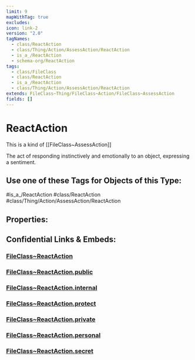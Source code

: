 ```yaml
---
limit: 9
mapWithTag: true
excludes: 
icon: link-2
version: "2.0"
tagNames:
  - class/ReactAction
  - class/Thing/Action/AssessAction/ReactAction
  - is_a_/ReactAction
  - schema-org/ReactAction
tags:
  - class/FileClass
  - class/ReactAction
  - is_a_/ReactAction
  - class/Thing/Action/AssessAction/ReactAction
extends: FileClass~Thing/FileClass~Action/FileClass~AssessAction
fields: []
---
```


# ReactAction
This is a kind of [[FileClass~AssessAction]]

The act of responding instinctively and emotionally to an object, expressing a sentiment.


## Use one of these Tags for Objects of this Type:

#is_a_/ReactAction
#class/ReactAction
#class/Thing/Action/AssessAction/ReactAction

## Properties:


## Confidential Links & Embeds: 

### [FileClass~ReactAction](/_Standards/fileClass/FileClass~Thing/FileClass~Action/FileClass~AssessAction/FileClass~ReactAction.md) 

### [FileClass~ReactAction.public](/_public/fileClass/FileClass~Thing/FileClass~Action/FileClass~AssessAction/FileClass~ReactAction.public.md) 

### [FileClass~ReactAction.internal](/_internal/fileClass/FileClass~Thing/FileClass~Action/FileClass~AssessAction/FileClass~ReactAction.internal.md) 

### [FileClass~ReactAction.protect](/_protect/fileClass/FileClass~Thing/FileClass~Action/FileClass~AssessAction/FileClass~ReactAction.protect.md) 

### [FileClass~ReactAction.private](/_private/fileClass/FileClass~Thing/FileClass~Action/FileClass~AssessAction/FileClass~ReactAction.private.md) 

### [FileClass~ReactAction.personal](/_personal/fileClass/FileClass~Thing/FileClass~Action/FileClass~AssessAction/FileClass~ReactAction.personal.md) 

### [FileClass~ReactAction.secret](/_secret/fileClass/FileClass~Thing/FileClass~Action/FileClass~AssessAction/FileClass~ReactAction.secret.md)

